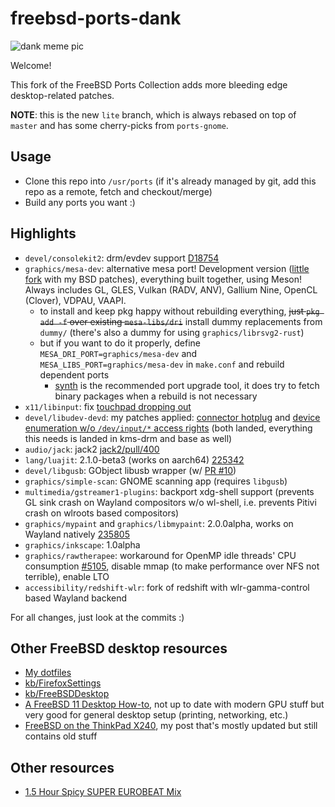# freebsd-ports-dank

![dank meme pic](https://unrelentingtech.s3.dualstack.eu-west-1.amazonaws.com/dankbsd.jpg?1)

Welcome!

This fork of the FreeBSD Ports Collection adds more bleeding edge desktop-related patches.

**NOTE**: this is the new `lite` branch, which is always rebased on top of `master` and has some cherry-picks from `ports-gnome`.

## Usage

- Clone this repo into `/usr/ports` (if it's already managed by git, add this repo as a remote, fetch and checkout/merge)
- Build any ports you want :)

## Highlights

- `devel/consolekit2`: drm/evdev support [D18754](https://reviews.freebsd.org/D18754)
- `graphics/mesa-dev`: alternative mesa port! Development version ([little fork](https://github.com/myfreeweb/mesa) with my BSD patches), everything built together, using Meson! Always includes GL, GLES, Vulkan (RADV, ANV), Gallium Nine, OpenCL (Clover), VDPAU, VAAPI.
	- to install and keep pkg happy without rebuilding everything, ~~just `pkg add -f` over existing `mesa-libs/dri`~~ install dummy replacements from `dummy/` (there's also a dummy for using `graphics/librsvg2-rust`)
	- but if you want to do it properly, define `MESA_DRI_PORT=graphics/mesa-dev` and `MESA_LIBS_PORT=graphics/mesa-dev` in `make.conf` and rebuild dependent ports
		- [synth](https://github.com/jrmarino/synth) is the recommended port upgrade tool, it does try to fetch binary packages when a rebuild is not necessary
- `x11/libinput`: fix [touchpad dropping out](https://blog.grem.de/pages/t470s.html)
- `devel/libudev-devd`: my patches applied: [connector hotplug](https://github.com/FreeBSDDesktop/libudev-devd/pull/7) and [device enumeration w/o `/dev/input/*` access rights](https://github.com/FreeBSDDesktop/libudev-devd/pull/8) (both landed, everything this needs is landed in kms-drm and base as well)
- `audio/jack`: jack2 [jack2/pull/400](https://github.com/jackaudio/jack2/pull/400)
- `lang/luajit`: 2.1.0-beta3 (works on aarch64) [225342](https://bugs.freebsd.org/bugzilla/show_bug.cgi?id=225342)
- `devel/libgusb`: GObject libusb wrapper (w/ [PR #10](https://github.com/hughsie/libgusb/pull/10))
- `graphics/simple-scan`: GNOME scanning app (requires `libgusb`)
- `multimedia/gstreamer1-plugins`: backport xdg-shell support (prevents GL sink crash on Wayland compositors w/o wl-shell, i.e. prevents Pitivi crash on wlroots based compositors)
- `graphics/mypaint` and `graphics/libmypaint`: 2.0.0alpha, works on Wayland natively [235805](https://bugs.freebsd.org/bugzilla/show_bug.cgi?id=235805)
- `graphics/inkscape`: 1.0alpha
- `graphics/rawtherapee`: workaround for OpenMP idle threads' CPU consumption [#5105](https://github.com/Beep6581/RawTherapee/issues/5105), disable mmap (to make performance over NFS not terrible), enable LTO
- `accessibility/redshift-wlr`: fork of redshift with wlr-gamma-control based Wayland backend

For all changes, just look at the commits :)

## Other FreeBSD desktop resources

- [My dotfiles](https://github.com/myfreeweb/dotfiles)
- [kb/FirefoxSettings](https://unrelenting.technology/kb/FirefoxSettings)
- [kb/FreeBSDDesktop](https://unrelenting.technology/kb/FreeBSDDesktop)
- [A FreeBSD 11 Desktop How-to](https://cooltrainer.org/a-freebsd-desktop-howto/), not up to date with modern GPU stuff but very good for general desktop setup (printing, networking, etc.)
- [FreeBSD on the ThinkPad X240](https://unrelenting.technology/articles/freebsd-on-the-thinkpad-x240), my post that's mostly updated but still contains old stuff

## Other resources

- [1.5 Hour Spicy SUPER EUROBEAT Mix](https://www.youtube.com/watch?v=6ftCIfHwqtg)
